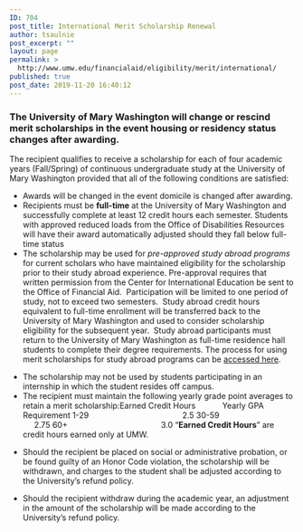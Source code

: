 ```yaml
---
ID: 704
post_title: International Merit Scholarship Renewal
author: tsaulnie
post_excerpt: ""
layout: page
permalink: >
  http://www.umw.edu/financialaid/eligibility/merit/international/
published: true
post_date: 2019-11-20 16:40:12
---
```

<h3><strong>The University of Mary Washington will change or rescind merit scholarships in the event housing or residency status changes after awarding</strong><strong>.</strong></h3>
The recipient qualifies to receive a scholarship for each of four academic years (Fall/Spring) of continuous undergraduate study at the University of Mary Washington provided that all of the following conditions are satisfied:
<ul>
 	<li>Awards will be changed in the event domicile is changed after awarding.</li>
 	<li>Recipients must be <strong>full-time</strong> at the University of Mary Washington and successfully complete at least 12 credit hours each semester. Students with approved reduced loads from the Office of Disabilities Resources will have their award automatically adjusted should they fall below full-time status</li>
 	<li>The scholarship may be used for <em>pre-approved study abroad programs</em> for current scholars who have maintained eligibility for the scholarship prior to their study abroad experience. Pre-approval requires that written permission from the Center for International Education be sent to the Office of Financial Aid.  Participation will be limited to one period of study, not to exceed two semesters.  Study abroad credit hours equivalent to full-time enrollment will be transferred back to the University of Mary Washington and used to consider scholarship eligibility for the subsequent year.  Study abroad participants must return to the University of Mary Washington as full-time residence hall students to complete their degree requirements. The process for using merit scholarships for study abroad programs can be <a href="http://www.umw.edu/financialaid/eligibility/study-abroad">accessed here</a>.</li>
</ul>
<ul>
 	<li>The scholarship may not be used by students participating in an internship in which the student resides off campus.</li>
 	<li>The recipient must maintain the following yearly grade point averages to retain a merit scholarship:Earned Credit Hours            Yearly GPA Requirement
1-29                                          2.5
30-59                                       2.75
60+                                          3.0 “<strong>Earned Credit Hours</strong>” are credit hours earned only at UMW.</li>
</ul>
<ul>
 	<li>Should the recipient be placed on social or administrative probation, or be found guilty of an Honor Code violation, the scholarship will be withdrawn, and charges to the student shall be adjusted according to the University’s refund policy.</li>
</ul>
<ul>
 	<li>Should the recipient withdraw during the academic year, an adjustment in the amount of the scholarship will be made according to the University’s refund policy.</li>
</ul>